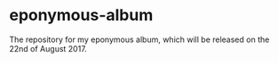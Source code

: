 # eponymous-album
The repository for my eponymous album, which will be released on the 22nd of August 2017.
